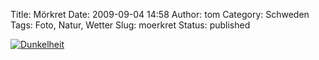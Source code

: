 Title: Mörkret
Date: 2009-09-04 14:58
Author: tom
Category: Schweden
Tags: Foto, Natur, Wetter
Slug: moerkret
Status: published

[![Dunkelheit](http://www.fiket.de/pic/stenmorkhimm_s.jpg "Dunkelheit")](http://www.fiket.de/pic/stenmorkhimm_l.jpg)


